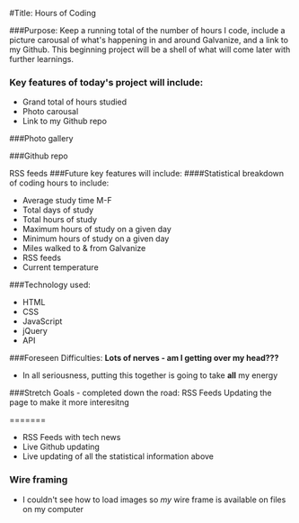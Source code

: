 #Title: Hours of Coding

###Purpose:
Keep a running total of the number of hours I code, include a picture carousal of what's happening in and around Galvanize, and a link to my Github. This beginning project will be a shell of what will come later with further learnings.

### Key features of today's project will include:
* Grand total of hours studied
* Photo carousal
* Link to my Github repo

###Photo gallery

###Github repo

RSS feeds
###Future key features will include:
####Statistical breakdown of coding hours to include:

* Average study time M-F
* Total days of study
* Total hours of study
* Maximum hours of study on a given day
* Minimum hours of study on a given day
* Miles walked to & from Galvanize
* RSS feeds
* Current temperature

###Technology used:
* HTML
* CSS
* JavaScript
* jQuery
* API

###Foreseen Difficulties:
**Lots of nerves - am I getting over my head???**

* In all seriousness, putting this together is going to take **all** my energy

###Stretch Goals - completed down the road:
RSS Feeds
Updating the page to make it more interesitng

=======
* RSS Feeds with tech news
* Live Github updating
* Live updating of all the statistical information above

### Wire framing
* I couldn't see how to load images so *my* wire frame is available on files on my computer
